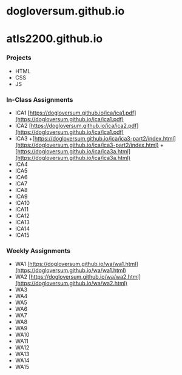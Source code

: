 # dogloversum.github.io

# atls2200.github.io
### **Projects**

* HTML
* CSS
* JS

### **In-Class Assignments**

+ ICA1
    [https://dogloversum.github.io/ica/ica1.pdf](https://dogloversum.github.io/ica/ica1.pdf)
+ ICA2
    [https://dogloversum.github.io/ica/ica2.pdf](https://dogloversum.github.io/ica/ica1.pdf)
+ ICA3
    +[https://dogloversum.github.io/ica/ica3-part2/index.html](https://dogloversum.github.io/ica/ica3-part2/index.html)
    +[https://dogloversum.github.io/ica/ica3a.html](https://dogloversum.github.io/ica/ica3a.html)
+ ICA4
+ ICA5
+ ICA6
+ ICA7
+ ICA8
+ ICA9
+ ICA10
+ ICA11
+ ICA12
+ ICA13
+ ICA14
+ ICA15

### **Weekly Assignments**

- WA1
    [https://dogloversum.github.io/wa/wa1.html](https://dogloversum.github.io/wa/wa1.html)
- WA2
    [https://dogloversum.github.io/wa/wa2.html](https://dogloversum.github.io/wa/wa2.html)
- WA3
- WA4
- WA5
- WA6
- WA7
- WA8
- WA9
- WA10
- WA11
- WA12
- WA13
- WA14
- WA15




